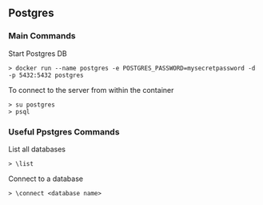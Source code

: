 ## Postgres

### Main Commands
Start Postgres DB
```
> docker run --name postgres -e POSTGRES_PASSWORD=mysecretpassword -d -p 5432:5432 postgres
```

To connect to the server from within the container
```
> su postgres
> psql
```

### Useful Ppstgres Commands

List all databases
```
> \list
```

Connect to a database
```
> \connect <database name>
```